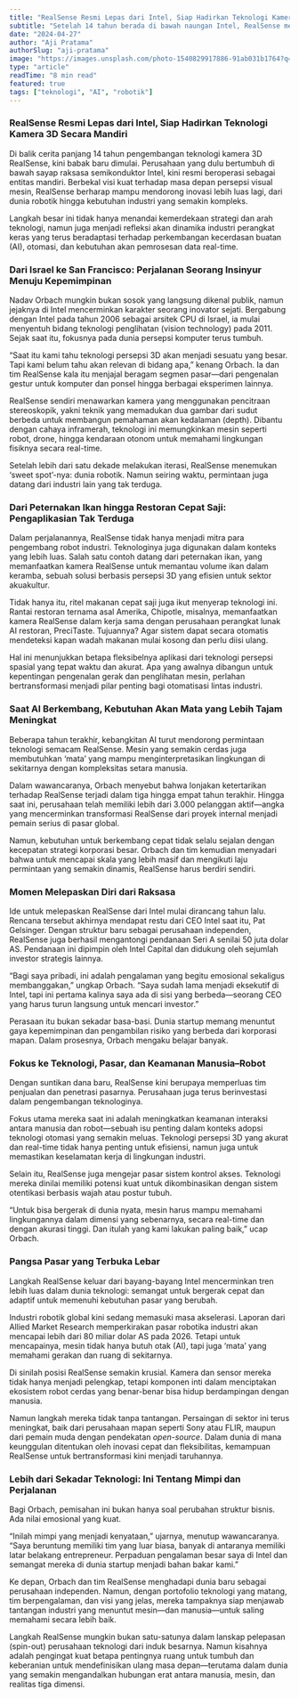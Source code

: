 ```yaml
---
title: "RealSense Resmi Lepas dari Intel, Siap Hadirkan Teknologi Kamera 3D Secara Mandiri"
subtitle: "Setelah 14 tahun berada di bawah naungan Intel, RealSense membentuk identitas baru sebagai perusahaan independen dan siap menghadapi dunia dengan visi teknologi persepsi 3D yang lebih tajam"
date: "2024-04-27"
author: "Aji Pratama"
authorSlug: "aji-pratama"
image: "https://images.unsplash.com/photo-1540829917886-91ab031b1764?q=80&w=1170&auto=format"
type: "article"
readTime: "8 min read"
featured: true
tags: ["teknologi", "AI", "robotik"]
---
```


### RealSense Resmi Lepas dari Intel, Siap Hadirkan Teknologi Kamera 3D Secara Mandiri

Di balik cerita panjang 14 tahun pengembangan teknologi kamera 3D RealSense, kini babak baru dimulai. Perusahaan yang dulu bertumbuh di bawah sayap raksasa semikonduktor Intel, kini resmi beroperasi sebagai entitas mandiri. Berbekal visi kuat terhadap masa depan persepsi visual mesin, RealSense berharap mampu mendorong inovasi lebih luas lagi, dari dunia robotik hingga kebutuhan industri yang semakin kompleks.

Langkah besar ini tidak hanya menandai kemerdekaan strategi dan arah teknologi, namun juga menjadi refleksi akan dinamika industri perangkat keras yang terus beradaptasi terhadap perkembangan kecerdasan buatan (AI), otomasi, dan kebutuhan akan pemrosesan data real-time.

### Dari Israel ke San Francisco: Perjalanan Seorang Insinyur Menuju Kepemimpinan

Nadav Orbach mungkin bukan sosok yang langsung dikenal publik, namun jejaknya di Intel mencerminkan karakter seorang inovator sejati. Bergabung dengan Intel pada tahun 2006 sebagai arsitek CPU di Israel, ia mulai menyentuh bidang teknologi penglihatan (vision technology) pada 2011. Sejak saat itu, fokusnya pada dunia persepsi komputer terus tumbuh.

“Saat itu kami tahu teknologi persepsi 3D akan menjadi sesuatu yang besar. Tapi kami belum tahu akan relevan di bidang apa,” kenang Orbach. Ia dan tim RealSense kala itu menjajal beragam segmen pasar—dari pengenalan gestur untuk komputer dan ponsel hingga berbagai eksperimen lainnya.

RealSense sendiri menawarkan kamera yang menggunakan pencitraan stereoskopik, yakni teknik yang memadukan dua gambar dari sudut berbeda untuk membangun pemahaman akan kedalaman (depth). Dibantu dengan cahaya inframerah, teknologi ini memungkinkan mesin seperti robot, drone, hingga kendaraan otonom untuk memahami lingkungan fisiknya secara real-time.

Setelah lebih dari satu dekade melakukan iterasi, RealSense menemukan ‘sweet spot’-nya: dunia robotik. Namun seiring waktu, permintaan juga datang dari industri lain yang tak terduga.

### Dari Peternakan Ikan hingga Restoran Cepat Saji: Pengaplikasian Tak Terduga

Dalam perjalanannya, RealSense tidak hanya menjadi mitra para pengembang robot industri. Teknologinya juga digunakan dalam konteks yang lebih luas. Salah satu contoh datang dari peternakan ikan, yang memanfaatkan kamera RealSense untuk memantau volume ikan dalam keramba, sebuah solusi berbasis persepsi 3D yang efisien untuk sektor akuakultur.

Tidak hanya itu, ritel makanan cepat saji juga ikut menyerap teknologi ini. Rantai restoran ternama asal Amerika, Chipotle, misalnya, memanfaatkan kamera RealSense dalam kerja sama dengan perusahaan perangkat lunak AI restoran, PreciTaste. Tujuannya? Agar sistem dapat secara otomatis mendeteksi kapan wadah makanan mulai kosong dan perlu diisi ulang.

Hal ini menunjukkan betapa fleksibelnya aplikasi dari teknologi persepsi spasial yang tepat waktu dan akurat. Apa yang awalnya dibangun untuk kepentingan pengenalan gerak dan penglihatan mesin, perlahan bertransformasi menjadi pilar penting bagi otomatisasi lintas industri.

### Saat AI Berkembang, Kebutuhan Akan Mata yang Lebih Tajam Meningkat

Beberapa tahun terakhir, kebangkitan AI turut mendorong permintaan teknologi semacam RealSense. Mesin yang semakin cerdas juga membutuhkan ‘mata’ yang mampu menginterpretasikan lingkungan di sekitarnya dengan kompleksitas setara manusia.

Dalam wawancaranya, Orbach menyebut bahwa lonjakan ketertarikan terhadap RealSense terjadi dalam tiga hingga empat tahun terakhir. Hingga saat ini, perusahaan telah memiliki lebih dari 3.000 pelanggan aktif—angka yang mencerminkan transformasi RealSense dari proyek internal menjadi pemain serius di pasar global.

Namun, kebutuhan untuk berkembang cepat tidak selalu sejalan dengan kecepatan strategi korporasi besar. Orbach dan tim kemudian menyadari bahwa untuk mencapai skala yang lebih masif dan mengikuti laju permintaan yang semakin dinamis, RealSense harus berdiri sendiri.

### Momen Melepaskan Diri dari Raksasa

Ide untuk melepaskan RealSense dari Intel mulai dirancang tahun lalu. Rencana tersebut akhirnya mendapat restu dari CEO Intel saat itu, Pat Gelsinger. Dengan struktur baru sebagai perusahaan independen, RealSense juga berhasil mengantongi pendanaan Seri A senilai 50 juta dolar AS. Pendanaan ini dipimpin oleh Intel Capital dan didukung oleh sejumlah investor strategis lainnya.

“Bagi saya pribadi, ini adalah pengalaman yang begitu emosional sekaligus membanggakan,” ungkap Orbach. “Saya sudah lama menjadi eksekutif di Intel, tapi ini pertama kalinya saya ada di sisi yang berbeda—seorang CEO yang harus turun langsung untuk mencari investor.”

Perasaan itu bukan sekadar basa-basi. Dunia startup memang menuntut gaya kepemimpinan dan pengambilan risiko yang berbeda dari korporasi mapan. Dalam prosesnya, Orbach mengaku belajar banyak.

### Fokus ke Teknologi, Pasar, dan Keamanan Manusia–Robot

Dengan suntikan dana baru, RealSense kini berupaya memperluas tim penjualan dan penetrasi pasarnya. Perusahaan juga terus berinvestasi dalam pengembangan teknologinya.

Fokus utama mereka saat ini adalah meningkatkan keamanan interaksi antara manusia dan robot—sebuah isu penting dalam konteks adopsi teknologi otomasi yang semakin meluas. Teknologi persepsi 3D yang akurat dan real-time tidak hanya penting untuk efisiensi, namun juga untuk memastikan keselamatan kerja di lingkungan industri.

Selain itu, RealSense juga mengejar pasar sistem kontrol akses. Teknologi mereka dinilai memiliki potensi kuat untuk dikombinasikan dengan sistem otentikasi berbasis wajah atau postur tubuh.

“Untuk bisa bergerak di dunia nyata, mesin harus mampu memahami lingkungannya dalam dimensi yang sebenarnya, secara real-time dan dengan akurasi tinggi. Dan itulah yang kami lakukan paling baik,” ucap Orbach.

### Pangsa Pasar yang Terbuka Lebar

Langkah RealSense keluar dari bayang-bayang Intel mencerminkan tren lebih luas dalam dunia teknologi: semangat untuk bergerak cepat dan adaptif untuk memenuhi kebutuhan pasar yang berubah.

Industri robotik global kini sedang memasuki masa akselerasi. Laporan dari Allied Market Research memperkirakan pasar robotika industri akan mencapai lebih dari 80 miliar dolar AS pada 2026. Tetapi untuk mencapainya, mesin tidak hanya butuh otak (AI), tapi juga ‘mata’ yang memahami gerakan dan ruang di sekitarnya.

Di sinilah posisi RealSense semakin krusial. Kamera dan sensor mereka tidak hanya menjadi pelengkap, tetapi komponen inti dalam menciptakan ekosistem robot cerdas yang benar-benar bisa hidup berdampingan dengan manusia.

Namun langkah mereka tidak tanpa tantangan. Persaingan di sektor ini terus meningkat, baik dari perusahaan mapan seperti Sony atau FLIR, maupun dari pemain muda dengan pendekatan *open-source*. Dalam dunia di mana keunggulan ditentukan oleh inovasi cepat dan fleksibilitas, kemampuan RealSense untuk bertransformasi kini menjadi taruhannya.

### Lebih dari Sekadar Teknologi: Ini Tentang Mimpi dan Perjalanan

Bagi Orbach, pemisahan ini bukan hanya soal perubahan struktur bisnis. Ada nilai emosional yang kuat.

“Inilah mimpi yang menjadi kenyataan,” ujarnya, menutup wawancaranya. “Saya beruntung memiliki tim yang luar biasa, banyak di antaranya memiliki latar belakang entrepreneur. Perpaduan pengalaman besar saya di Intel dan semangat mereka di dunia startup menjadi bahan bakar kami.”

Ke depan, Orbach dan tim RealSense menghadapi dunia baru sebagai perusahaan independen. Namun, dengan portofolio teknologi yang matang, tim berpengalaman, dan visi yang jelas, mereka tampaknya siap menjawab tantangan industri yang menuntut mesin—dan manusia—untuk saling memahami secara lebih baik.

Langkah RealSense mungkin bukan satu-satunya dalam lanskap pelepasan (spin-out) perusahaan teknologi dari induk besarnya. Namun kisahnya adalah pengingat kuat betapa pentingnya ruang untuk tumbuh dan keberanian untuk mendefinisikan ulang masa depan—terutama dalam dunia yang semakin mengandalkan hubungan erat antara manusia, mesin, dan realitas tiga dimensi.